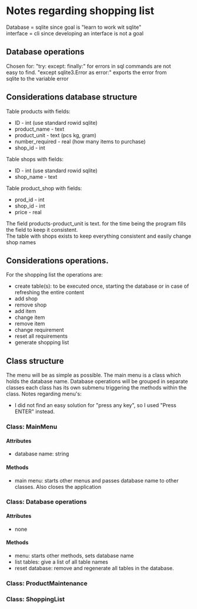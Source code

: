 # Notes regarding shopping list  
Database = sqlite since goal is "learn to work wit sqlite"  
interface = cli since developing an interface is not a goal
## Database operations    
Chosen for:  "try: except: finally:" for errors in sql commands are not  
easy to find. "except sqlite3.Error as error:" exports the error from  
sqlite to the variable error
## Considerations database structure  
Table products with fields:
- ID - int (use standard rowid sqlite)
- product_name - text 
- product_unit - text (pcs kg, gram)
- number_required - real (how many items to purchase)
- shop_id - int

Table shops with fields: 
- ID - int (use standard rowid sqlite)
- shop_name - text

Table product_shop with fields:  
- prod_id - int
- shop_id - int
- price - real

The field products-product_unit is text. for the time being the program fills the field to keep 
it consistent.  
The table with shops exists to keep everything consistent and easily change shop names
## Considerations operations.  
For the shopping list the operations are:  
- create table(s): to be executed once, starting the database or in case of refreshing the 
  entire content
- add shop
- remove shop
- add item
- change item
- remove item
- change requirement
- reset all requirements
- generate shopping list 
## Class structure
The menu will be as simple as possible. The main menu is a class which holds the database name. Database
operations will be grouped in separate classes each class has its own submenu triggering the methods 
within the class.
Notes regarding menu's:  
- I did not find an easy solution for "press any key", so I used "Press ENTER" instead.
### Class: MainMenu
#### Attributes
- database name: string
#### Methods
- main menu: starts other menus and passes database name to other classes. Also closes the application
### Class: Database operations
#### Attributes
- none
#### Methods
- menu: starts other methods, sets database name
- list tables: give a list of all table names
- reset database: remove and regenerate all tables in the database. 
### Class: ProductMaintenance
### Class: ShoppingList

